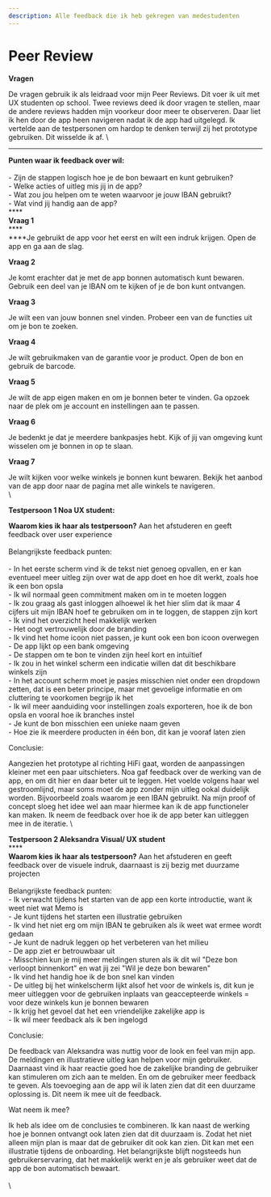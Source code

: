 ```yaml
---
description: Alle feedback die ik heb gekregen van medestudenten
---
```


# Peer Review

**Vragen**

De vragen gebruik ik als leidraad voor mijn Peer Reviews. Dit voer ik uit met UX studenten op school. Twee reviews deed ik door vragen te stellen, maar de andere reviews hadden mijn voorkeur door meer te observeren. Daar liet ik hen door de app heen navigeren nadat ik de app had uitgelegd. Ik vertelde aan de testpersonen om hardop te denken terwijl zij het prototype gebruiken. Dit wisselde ik af. \
****

**Punten waar ik feedback over wil:**\
\
\- Zijn de stappen logisch hoe je de bon bewaart en kunt gebruiken?\
\- Welke acties of uitleg mis jij in de app? \
\- Wat zou jou helpen om te weten waarvoor je jouw IBAN gebruikt?\
\- Wat vind jij handig aan de app? \
****\
**Vraag 1**\
****\
****Je gebruikt de app voor het eerst en wilt een indruk krijgen. Open de app en ga aan de slag.

**Vraag 2**&#x20;

Je komt erachter dat je met de app bonnen automatisch kunt bewaren. Gebruik een deel van je IBAN om te kijken of je de bon kunt ontvangen.

**Vraag 3**&#x20;

Je wilt een van jouw bonnen snel vinden. Probeer een van de functies uit om je bon te zoeken.

**Vraag 4**

Je wilt gebruikmaken van de garantie voor je product. Open de bon en gebruik de barcode.

**Vraag 5**

Je wilt de app eigen maken en om je bonnen beter te vinden. Ga opzoek naar de plek om je account en instellingen aan te passen.&#x20;

**Vraag 6**&#x20;

Je bedenkt je dat je meerdere bankpasjes hebt. Kijk of jij van omgeving kunt wisselen om je bonnen in op te slaan.&#x20;

**Vraag 7**&#x20;

Je wilt kijken voor welke winkels je bonnen kunt bewaren. Bekijk het aanbod van de app door naar de pagina met alle winkels te navigeren.\
\


**Testpersoon 1 Noa UX student:**

**Waarom kies ik haar als testpersoon?** Aan het afstuderen en geeft feedback over user experience\
\
Belangrijkste feedback punten:\
\
\- In het eerste scherm vind ik de tekst niet genoeg opvallen, en er kan eventueel meer uitleg zijn over wat de app doet en hoe dit werkt, zoals hoe ik een bon opsla\
\- Ik wil normaal geen commitment maken om in te moeten loggen\
\- Ik zou graag als gast inloggen alhoewel ik het hier slim dat ik maar 4 cijfers uit mijn IBAN hoef te gebruiken om in te loggen, de stappen zijn kort\
\- Ik vind het overzicht heel makkelijk werken\
\- Het oogt vertrouwelijk door de branding \
\- Ik vind het home icoon niet passen, je kunt ook een bon icoon overwegen\
\- De app lijkt op een bank omgeving\
\- De stappen om te bon te vinden zijn heel kort en intuïtief\
\- Ik zou in het winkel scherm een indicatie willen dat dit beschikbare winkels zijn\
\- In het account scherm moet je pasjes misschien niet onder een dropdown zetten, dat is een beter principe, maar met gevoelige informatie en om cluttering te voorkomen begrijp ik het\
\- Ik wil meer aanduiding voor instellingen zoals exporteren, hoe ik de bon opsla en vooral hoe ik branches instel \
\- Je kunt de bon misschien een unieke naam geven\
\- Hoe zie ik meerdere producten in één bon, dit kan je vooraf laten zien

Conclusie:

Aangezien het prototype al richting HiFi gaat, worden de aanpassingen kleiner met een paar uitschieters. Noa gaf feedback over de werking van de app, en om dit hier en daar beter uit te leggen. Het voelde volgens haar wel gestroomlijnd, maar soms moet de app zonder mijn uitleg ookal duidelijk worden. Bijvoorbeeld zoals waarom je een IBAN gebruikt. Na mijn proof of concept sloeg het idee wel aan maar hiermee kan ik de app functioneler kan maken. Ik neem de feedback over hoe ik de app beter kan uitleggen mee in de iteratie. \


**Testpersoon 2 Aleksandra Visual/ UX student** \
****\
**Waarom kies ik haar als testpersoon?**  Aan het afstuderen en geeft feedback over de visuele indruk, daarnaast is zij bezig met duurzame projecten\
\
Belangrijkste feedback punten:\
\- Ik verwacht tijdens het starten van de app een korte introductie, want ik weet niet wat Memo is\
\- Je kunt tijdens het starten een illustratie gebruiken\
\- Ik vind het niet erg om mijn IBAN te gebruiken als ik weet wat ermee wordt gedaan\
\- Je kunt de nadruk leggen op het verbeteren van het milieu\
\- De app ziet er betrouwbaar uit\
\- Misschien kun je mij meer meldingen sturen als ik dit wil "Deze bon verloopt binnenkort" en wat jij zei "Wil je deze bon bewaren" \
\- Ik vind het handig hoe ik de bon snel kan vinden\
\- De uitleg bij het winkelscherm lijkt alsof het voor de winkels is, dit kun je meer uitleggen voor de gebruiken inplaats van geaccepteerde winkels = voor deze winkels kun je bonnen bewaren\
\- Ik krijg het gevoel dat het een vriendelijke zakelijke app is\
\- Ik wil meer feedback als ik ben ingelogd

Conclusie:

De feedback van Aleksandra was nuttig voor de look en feel van mijn app. De meldingen en illustratieve uitleg kan helpen voor mijn gebruiker. Daarnaast vind ik haar reactie goed hoe de zakelijke branding de gebruiker kan stimuleren om zich aan te melden. En om de gebruiker meer feedback te geven. Als toevoeging aan de app wil ik laten zien dat dit een duurzame oplossing is. Dit neem ik mee uit de feedback.&#x20;

Wat neem ik mee?

Ik heb als idee om de conclusies te combineren. Ik kan naast de werking hoe je bonnen ontvangt ook laten zien dat dit duurzaam is. Zodat het niet alleen mijn plan is maar dat de gebruiker dit ook kan zien. Dit kan met een illustratie tijdens de onboarding. Het belangrijkste blijft nogsteeds hun gebruikerservaring, dat het makkelijk werkt en je als gebruiker weet dat de app de bon automatisch bewaart. \
\
\
